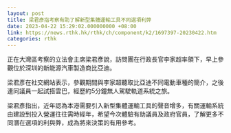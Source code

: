 ```yaml
---
layout: post
title: 梁君彥指考察有助了解新型集體運輸工具不同選項利弊
date: 2023-04-22 15:29:02.000000000 +08:00
link: https://news.rthk.hk/rthk/ch/component/k2/1697397-20230422.htm
categories: rthk
---
```


正在大灣區考察的立法會主席梁君彥說，訪問團在行政長官李家超率領下，早上參觀位於深圳的新能源汽車製造商比亞迪。

梁君彥在社交網站表示，參觀期間與李家超聽取比亞迪不同電動車種的簡介，之後連同議員一起試搭雲巴，經歷約5分鐘無人駕駛軌道系統之旅。

梁君彥指出，近年認為本港需要引入新型集體運輸工具的聲音增多，有關運輸系統由建設到投入營運往往需時經年，希望今次體驗有助議員及政府官員，了解更多不同潛在選項的利與弊，成為將來決策的有用參考。
